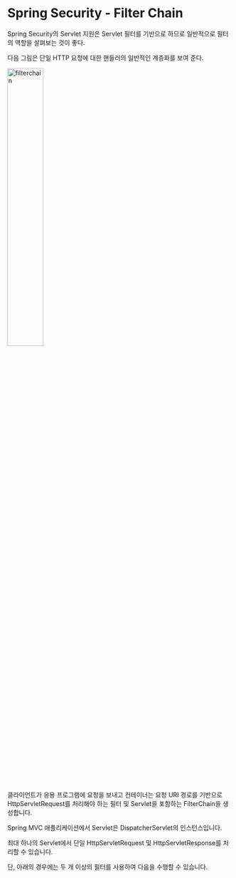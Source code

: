 # Spring Security - Filter Chain


Spring Security의 Servlet 지원은 Servlet 필터를 기반으로 하므로 일반적으로 필터의 역할을 살펴보는 것이 좋다. 

다음 그림은 단일 HTTP 요청에 대한 핸들러의 일반적인 계층화를 보여 준다.

<img src="./filterchain.png" alt="filterchain" width="40%" />

<br/><br/>

클라이언트가 응용 프로그램에 요청을 보내고 컨테이너는 요청 URI 경로를 기반으로 HttpServletRequest를 처리해야 하는 필터 및 Servlet을 포함하는 FilterChain을 생성합니다.

Spring MVC 애플리케이션에서 Servlet은 DispatcherServlet의 인스턴스입니다.

최대 하나의 Servlet에서 단일 HttpServletRequest 및 HttpServletResponse를 처리할 수 있습니다.

단, 아래의 경우에는 두 개 이상의 필터를 사용하여 다음을 수행할 수 있습니다.
